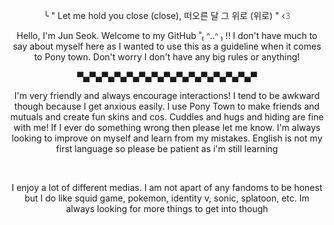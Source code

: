 <p align="center">
╰ " Let me hold you close (close), 떠오른 달 그 위로 (위로) " ‹𝟹
</p>
  <p align="center">
    Hello, I'm Jun Seok. Welcome to my GitHub ʾʾ₍ ᐢ..ᐢ ₎  !! I don't have much to say about myself here as I wanted to use this as a guideline when it comes to Pony town. Don't worry I don't have any big rules or anything!
    </p>
      <p align="center">
       ▀▄▀▄▀▄▀▄▀▄▀▄▀▄▀▄▀▄▀▄▀▄▀▄▀▄▀▄▀
       </p>
  <p align="center">
    I'm very friendly and always encourage interactions! I tend to be awkward though because I get anxious easily. I use Pony Town to make friends and mutuals and create fun skins and cos. Cuddles and hugs and hiding are fine with me! If I ever do something wrong then please let me know. I'm always looking to improve on myself and learn from my mistakes. English is not my first language so please be patient as i'm still learning
    </p>
    <br>
    <p align="center">
    I enjoy a lot of different medias. I am not apart of any fandoms to be honest but I do like squid game, pokemon, identity v, sonic, splatoon, etc. Im always looking for more things to get into though
    </p>
<!--
**koch-MP5A3/Koch-Mp5a3** is a ✨ _special_ ✨ repository because its `README.md` (this file) appears on your GitHub profile.

Here are some ideas to get you started:

- 🔭 I’m currently working on ...
- 🌱 I’m currently learning ...
- 👯 I’m looking to collaborate on ...
- 🤔 I’m looking for help with ...
- 💬 Ask me about ...
- 📫 How to reach me: ...
- 😄 Pronouns: ...
- ⚡ Fun fact: ...
-->

